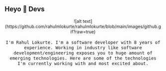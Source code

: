 ## Heyo :wave: Devs

<p align="center">
![alt text](https://github.com/rahulmlokurte/rahulmlokurte/blob/main/images/github.gif?raw=true)
  <br><br>
  <samp>
    I'm Rahul Lokurte. I'm a software developer with 8 years of experience. Working in industry like software development/engineering exposes you to huge amount of emerging technologies. Here are some of the technologies I'm currently working with and most excited about.
  </samp>

</p>
